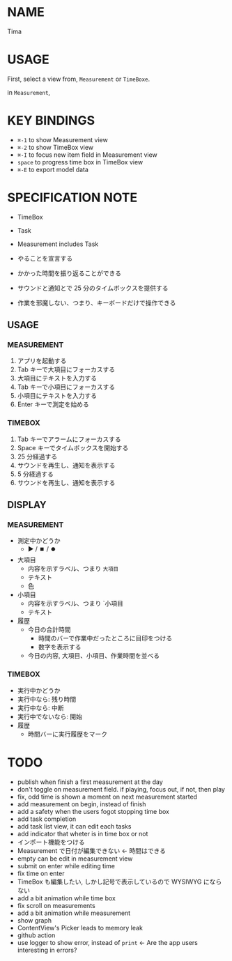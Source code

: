 # NAME

Tima

# USAGE

First, select a view from, `Measurement` or `TimeBoxe`.

in `Measurement`,


# KEY BINDINGS

- `⌘-1` to show Measurement view
- `⌘-2` to show TimeBox view
- `⌘-I` to focus new item field in Measurement view
- `space` to progress time box in TimeBox view
- `⌘-E` to export model data

# SPECIFICATION NOTE

- TimeBox
- Task
- Measurement includes Task

- やることを宣言する
- かかった時間を振り返ることができる
- サウンドと通知とで 25 分のタイムボックスを提供する
- 作業を邪魔しない、つまり、キーボードだけで操作できる

## USAGE

### MEASUREMENT

1. アプリを起動する
1. Tab キーで大項目にフォーカスする
1. 大項目にテキストを入力する
1. Tab キーで小項目にフォーカスする
1. 小項目にテキストを入力する
1. Enter キーで測定を始める

### TIMEBOX

1. Tab キーでアラームにフォーカスする
1. Space キーでタイムボックスを開始する
1. 25 分経過する
1. サウンドを再生し、通知を表示する
1. 5 分経過する
1. サウンドを再生し、通知を表示する

## DISPLAY

### MEASUREMENT

- 測定中かどうか
  - ▶️ / ⏹️ / ⏺️
- 大項目
  - 内容を示すラベル、つまり `大項目`
  - テキスト
  - 色
- 小項目
  - 内容を示すラベル、つまり `小項目
  - テキスト
- 履歴
  - 今日の合計時間
    - 時間のバーで作業中だったところに目印をつける
    - 数字を表示する
  - 今日の内容, 大項目、小項目、作業時間を並べる

### TIMEBOX

- 実行中かどうか
- 実行中なら: 残り時間
- 実行中なら: 中断
- 実行中でないなら: 開始
- 履歴
  - 時間バーに実行履歴をマーク

# TODO

- publish when finish a first measurement at the day
- don't toggle on measurement field.  if playing, focus out, if not, then play
- fix, odd time is shown a moment on next measurement started
- add measurement on begin, instead of finish
- add a safety when the users fogot stopping time box
- add task completion
- add task list view, it can edit each tasks
- add indicator that wheter is in time box or not
- インポート機能をつける
- Measurement で日付が編集できない <- 時間はできる
- empty can be edit in measurement view
- submit on enter while editing time
- fix time on enter
- TimeBox も編集したい, しかし記号で表示しているので WYSIWYG にならない
- add a bit animation while time box
- fix scroll on measurements
- add a bit animation while measurement
- show graph
- ContentView's Picker leads to memory leak
- github action
- use logger to show error, instead of `print` <- Are the app users interesting in errors?

